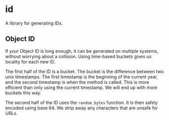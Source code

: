 # id

A library for generating IDs.

## Object ID

If your Object ID is long enough, it can be generated on multiple systems, without
worrying about a collision. Using time-based buckets gives us locality for each
new ID.

The first half of the ID is a bucket. The bucket is the difference between two
unix timestamps. The first timestamp is the beginning of the current year, and
the second timestamp is when the method is called. This is more efficient than
only using the current timestamp. We will end up with more buckets this way.

The second half of the ID uses the `random_bytes` function. It is then safely
encoded using base 64. We strip away any characters that are unsafe for URLs.
